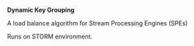 **Dynamic Key Grouping**

A load balance algorithm for Stream Processing Engines (SPEs)

Runs on STORM environment.
